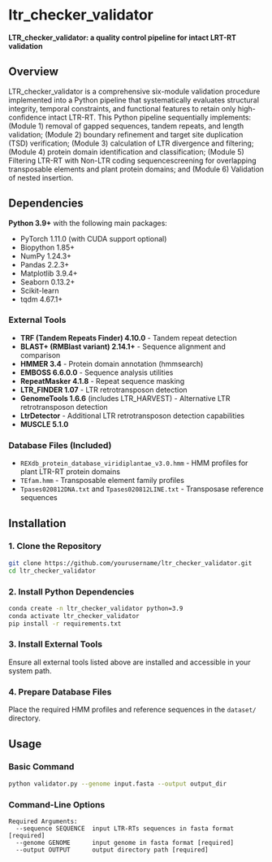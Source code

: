 # ltr_checker_validator

**LTR_checker_validator: a quality control pipeline for intact LRT-RT validation**

## Overview

LTR_checker_validator is a comprehensive six-module validation procedure implemented into a Python pipeline that systematically evaluates structural integrity, temporal constraints, and functional features to retain only high-confidence intact LTR-RT. This Python pipeline sequentially implements: (Module 1) removal of gapped sequences, tandem repeats, and length validation; (Module 2) boundary refinement and target site duplication (TSD) verification; (Module 3) calculation of LTR divergence and filtering; (Module 4) protein domain identification and classification; (Module 5) Filtering LTR-RT with Non-LTR coding sequencescreening for overlapping transposable elements and plant protein domains; and (Module 6) Validation of nested insertion.

## Dependencies

**Python 3.9+** with the following main packages:
- PyTorch 1.11.0 (with CUDA support optional)
- Biopython 1.85+
- NumPy 1.24.3+
- Pandas 2.2.3+
- Matplotlib 3.9.4+
- Seaborn 0.13.2+
- Scikit-learn
- tqdm 4.67.1+

### External Tools

- **TRF (Tandem Repeats Finder) 4.10.0** - Tandem repeat detection
- **BLAST+ (RMBlast variant) 2.14.1+** - Sequence alignment and comparison
- **HMMER 3.4** - Protein domain annotation (hmmsearch)
- **EMBOSS 6.6.0.0** - Sequence analysis utilities
- **RepeatMasker 4.1.8** - Repeat sequence masking
- **LTR_FINDER 1.07** - LTR retrotransposon detection
- **GenomeTools 1.6.6** (includes LTR_HARVEST) - Alternative LTR retrotransposon detection
- **LtrDetector** - Additional LTR retrotransposon detection capabilities
- **MUSCLE 5.1.0**

### Database Files (Included)

- `REXdb_protein_database_viridiplantae_v3.0.hmm` - HMM profiles for plant LTR-RT protein domains
- `TEfam.hmm` - Transposable element family profiles
- `Tpases020812DNA.txt` and `Tpases020812LINE.txt` - Transposase reference sequences

## Installation

### 1. Clone the Repository
```bash
git clone https://github.com/yourusername/ltr_checker_validator.git
cd ltr_checker_validator
```

### 2. Install Python Dependencies
```bash
conda create -n ltr_checker_validator python=3.9
conda activate ltr_checker_validator
pip install -r requirements.txt
```

### 3. Install External Tools

Ensure all external tools listed above are installed and accessible in your system path.

### 4. Prepare Database Files

Place the required HMM profiles and reference sequences in the `dataset/` directory.

## Usage

### Basic Command
```bash
python validator.py --genome input.fasta --output output_dir
```

### Command-Line Options
```
Required Arguments:
  --sequence SEQUENCE  input LTR-RTs sequences in fasta format [required]
  --genome GENOME      input genome in fasta format [required]
  --output OUTPUT      output directory path [required]

